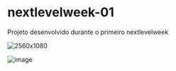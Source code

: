 # nextlevelweek-01
Projeto desenvolvido durante o primeiro nextlevelweek

![2560x1080](https://user-images.githubusercontent.com/25492122/83978461-fe8b4400-a8dd-11ea-8c9a-959216f63d85.jpg)

![image](https://user-images.githubusercontent.com/25492122/83978522-7a858c00-a8de-11ea-80ee-580b6cc182d4.png)
